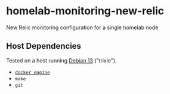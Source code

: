 # homelab-monitoring-new-relic
New Relic monitoring configuration for a single homelab node

## Host Dependencies
Tested on a host running [Debian 13](https://www.debian.org/releases/trixie/release-notes/) ("trixie").

- [`docker engine`](https://docs.docker.com/engine/install/ubuntu/#install-using-the-repository)
- `make`
- `git`
